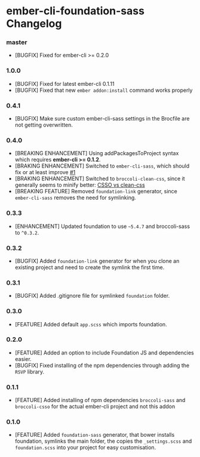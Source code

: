 # ember-cli-foundation-sass Changelog

### master

* [BUGFIX] Fixed for ember-cli >= 0.2.0

### 1.0.0
* [BUGFIX] Fixed for latest ember-cli 0.1.11
* [BUGFIX] Fixed that new `ember addon:install` command works properly

### 0.4.1
* [BUGFIX] Make sure custom ember-cli-sass settings in the Brocfile are not getting overwritten.

### 0.4.0
* [BREAKING ENHANCEMENT] Using addPackagesToProject syntax which requires **ember-cli >= 0.1.2**.
* [BRAKING ENHANCEMENT] Switched to `ember-cli-sass`, which should fix or at least improve [#1](https://github.com/artificialio/ember-cli-foundation-sass/issues/1)
* [BRAKING ENHANCEMENT] Switched to `broccoli-clean-css`, since it generally seems to minify better: [CSSO vs clean-css](http://goalsmashers.github.io/css-minification-benchmark/)
* [BREAKING FEATURE] Removed `foundation-link` generator, since `ember-cli-sass` removes the need for symlinking.

### 0.3.3
* [ENHANCEMENT] Updated foundation to use `~5.4.7` and broccoli-sass to `^0.3.2`.

### 0.3.2
* [BUGFIX] Added `foundation-link` generator for when you clone an existing project and need to create the symlink the first time.

### 0.3.1
* [BUGFIX] Added .gitignore file for symlinked `foundation` folder.

### 0.3.0
* [FEATURE] Added default `app.scss` which imports foundation.

### 0.2.0
* [FEATURE] Added an option to include Foundation JS and dependencies easier.
* [BUGFIX] Fixed installing of the npm dependencies through adding the `RSVP` library.

### 0.1.1
* [FEATURE] Added installing of npm dependencies `broccoli-sass` and `broccoli-csso` for the actual ember-cli project and not this addon

### 0.1.0

* [FEATURE] Added `foundation-sass` generator, that bower installs foundation, symlinks the main folder, the  copies the `_settings.scss` and `foundation.scss` into your project for easy customisation.
